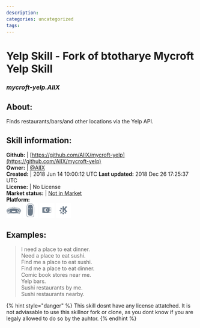 ```yaml
--- 
description: 
categories: uncategorized   
tags:   
---
```


# Yelp Skill - Fork of btotharye Mycroft Yelp Skill  
### _mycroft-yelp.AIIX_  
## About:  
Finds restaurants/bars/and other locations via the Yelp API.

## Skill information:  
**Github:** | [https://github.com/AIIX/mycroft-yelp](https://github.com/AIIX/mycroft-yelp)  
**Owner:** | [@AIIX](https://github.com/AIIX)  
**Created:** | 2018 Jun 14 10:00:12 UTC  **Last updated:** 2018 Dec 26 17:25:37 UTC  
**License:** | No License  
**Market status:** | [Not in Market](https://market.mycroft.ai/skill/)  
**Platform:**  
 ![](../.gitbook/assets/mark-1-icon.png)  ![](../.gitbook/assets/mark-2-icon.png)  ![](../.gitbook/assets/picroft-icon.png)  ![](../.gitbook/assets/kde.png)   
## Examples:  
> I need a place to eat dinner.  
> Need a place to eat sushi.  
> Find me a place to eat sushi.  
> Find me a place to eat dinner.  
> Comic book stores near me.  
> Yelp bars.  
> Sushi restaurants by me.  
> Sushi restaurants nearby.  
  
{% hint style="danger" %}
This skill dosnt have any license attatched. It is not adviasable to use this skillnor fork or clone, as you dont know if you are legaly allowed to do so by the auhtor.
{% endhint %}
